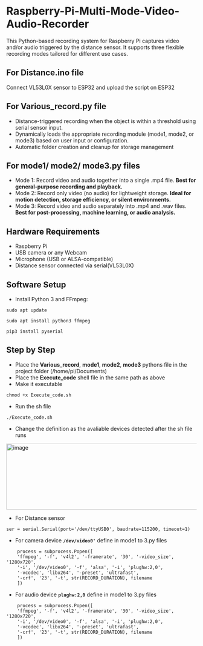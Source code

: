 # Raspberry-Pi-Multi-Mode-Video-Audio-Recorder
This Python-based recording system for Raspberry Pi captures video and/or audio triggered by the distance sensor. It supports three flexible recording modes tailored for different use cases.

## For Distance.ino file
Connect VL53L0X sensor to ESP32 and upload the script on ESP32 

## For Various_record.py file
- Distance-triggered recording when the object is within a threshold using serial sensor input.
- Dynamically loads the appropriate recording module (mode1, mode2, or mode3) based on user input or configuration.
- Automatic folder creation and cleanup for storage management

## For mode1/ mode2/ mode3.py files
- Mode 1: Record video and audio together into a single .mp4 file. **Best for general-purpose recording and playback.**
- Mode 2: Record only video (no audio) for lightweight storage. **Ideal for motion detection, storage efficiency, or silent environments.**
- Mode 3: Record video and audio separately into .mp4 and .wav files. **Best for post-processing, machine learning, or audio analysis.**

## Hardware Requirements

- Raspberry Pi
- USB camera or any Webcam
- Microphone (USB or ALSA-compatible)
- Distance sensor connected via serial(VL53L0X)

## Software Setup

- Install Python 3 and FFmpeg:
```
sudo apt update
```
```
sudo apt install python3 ffmpeg
```
```
pip3 install pyserial
```

## Step by Step
- Place the **Various_record**, **mode1**, **mode2**, **mode3** pythons file in the project folder
(/home/pi/Documents)
- Place the **Execute_code** shell file in the same path as above
- Make it executable
```
chmod +x Execute_code.sh
```
- Run the sh file
```
./Execute_code.sh
```

- Change the definition as the avaliable devices detected after the sh file runs

<img width="1313" height="174" alt="image" src="https://github.com/user-attachments/assets/0046f8f8-783c-47bd-98b7-528fb6abc513" />


-  For Distance sensor
```
ser = serial.Serial(port='/dev/ttyUSB0', baudrate=115200, timeout=1)
```

- For camera device
**`/dev/video0'`** define in mode1 to 3.py files
```
    process = subprocess.Popen([
    'ffmpeg', '-f', 'v4l2', '-framerate', '30', '-video_size', '1280x720',
    '-i', '/dev/video0', '-f', 'alsa', '-i', 'plughw:2,0',
    '-vcodec', 'libx264', '-preset', 'ultrafast', 
    '-crf', '23', '-t', str(RECORD_DURATION), filename
    ])
```

- For audio device
**`plughw:2,0`** define in mode1 to 3.py files
```
    process = subprocess.Popen([
    'ffmpeg', '-f', 'v4l2', '-framerate', '30', '-video_size', '1280x720',
    '-i', '/dev/video0', '-f', 'alsa', '-i', 'plughw:2,0',
    '-vcodec', 'libx264', '-preset', 'ultrafast', 
    '-crf', '23', '-t', str(RECORD_DURATION), filename
    ])
```
